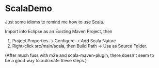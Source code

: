 # ScalaDemo
Just some idioms to remind me how to use Scala.

Import into Eclipse as an Existing Maven Project, then

1) Project Properties -> Configure -> Add Scala Nature<br>
2) Right-click src/main/scala, then Build Path -> Use as Source Folder.<br>

(After much fuss with m2e and scala-maven-plugin, there doesn't
seem to be a good way to automate these steps.)
